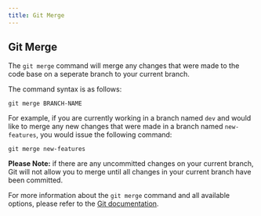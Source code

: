 ```yaml
---
title: Git Merge
---
```

## Git Merge
The `git merge` command will merge any changes that were made to the code base on a seperate branch to your current branch. 

The command syntax is as follows:
```shell
git merge BRANCH-NAME
```
For example, if you are currently working in a branch named `dev` and would like to merge any new changes that were made in a branch named `new-features`, you would issue the following command:

```shell
git merge new-features
```
**Please Note:** if there are any uncommitted changes on your current branch, Git will not allow you to merge until all changes in your current branch have been committed.

For more information about the `git merge` command and all available options, please refer to the <a href="https://git-scm.com/docs/git-merge" target="_blank" rel="nofollow">Git documentation</a>.
